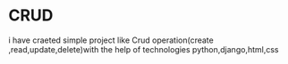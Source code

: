 # CRUD
i have craeted simple project like Crud operation(create ,read,update,delete)with the help of technologies python,django,html,css
